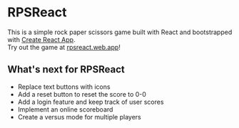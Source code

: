 # RPSReact

This is a simple rock paper scissors game built with React and bootstrapped with [Create React App](https://github.com/facebook/create-react-app). <br/>
Try out the game at [rpsreact.web.app](https://rpsreact.web.app/)!

## What's next for RPSReact
* Replace text buttons with icons
* Add a reset button to reset the score to 0-0
* Add a login feature and keep track of user scores
* Implement an online scoreboard
* Create a versus mode for multiple players
